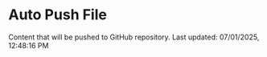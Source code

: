 # Auto Push File

Content that will be pushed to GitHub repository.
Last updated: 07/01/2025, 12:48:16 PM